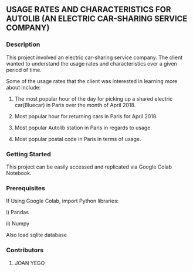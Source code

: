 
## USAGE RATES AND CHARACTERISTICS FOR AUTOLIB (AN ELECTRIC CAR-SHARING SERVICE COMPANY)

### Description

This project involved an electric car-sharing service company. The client wanted to understand the usage rates and characteristics over a given period of time.

Some of the usage rates that the client was interested in learning more about include:

1. The most popular hour of the day for picking up a shared electric car(Bluecar) in Paris over the month of April 2018.

2. Most popular hour for returning cars in Paris for April 2018.

3. Most popular Autolib station in Paris in regards to usage.

4. Most popular postal code in Paris in terms of usage.

### Getting Started 

This project can be easily accessed and replicated via Google Colab Notebook.

### Prerequisites

If Using Google Colab, import Python libraries:

i) Pandas

ii) Numpy

Also load sqlite database

### Contributors

1. JOAN YEGO

